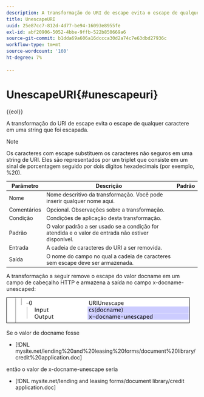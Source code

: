 ```yaml
---
description: A transformação do URI de escape evita o escape de qualquer caractere em uma string que foi escapada.
title: UnescapeURI
uuid: 25e87cc7-812d-4d77-be94-16093e8955fe
exl-id: abf20906-5052-4bbe-9ffb-522b850669a6
source-git-commit: b1dda69a606a16dccca30d2a74c7e63dbd27936c
workflow-type: tm+mt
source-wordcount: '160'
ht-degree: 7%

---
```


# UnescapeURI{#unescapeuri}

{{eol}}

A transformação do URI de escape evita o escape de qualquer caractere em uma string que foi escapada.

>[!NOTE]
>
>Os caracteres com escape substituem os caracteres não seguros em uma string de URI. Eles são representados por um triplet que consiste em um sinal de porcentagem seguido por dois dígitos hexadecimais (por exemplo, %20).

| Parâmetro | Descrição | Padrão |
|---|---|---|
| Nome | Nome descritivo da transformação. Você pode inserir qualquer nome aqui. |  |
| Comentários | Opcional. Observações sobre a transformação. |  |
| Condição | Condições de aplicação desta transformação. |  |
| Padrão | O valor padrão a ser usado se a condição for atendida e o valor de entrada não estiver disponível. |  |
| Entrada | A cadeia de caracteres do URI a ser removida. |  |
| Saída | O nome do campo no qual a cadeia de caracteres sem escape deve ser armazenada. |  |

A transformação a seguir remove o escape do valor docname em um campo de cabeçalho HTTP e armazena a saída no campo x-docname-unescaped:

![](assets/cfg_TransformationType_UnescapeURI.png)

Se o valor de docname fosse

* [!DNL mysite.net/lending%20and%20leasing%20forms/document%20library/credit%20application.doc]

então o valor de x-docname-unescape seria

* [!DNL mysite.net/lending and leasing forms/document library/credit application.doc]
